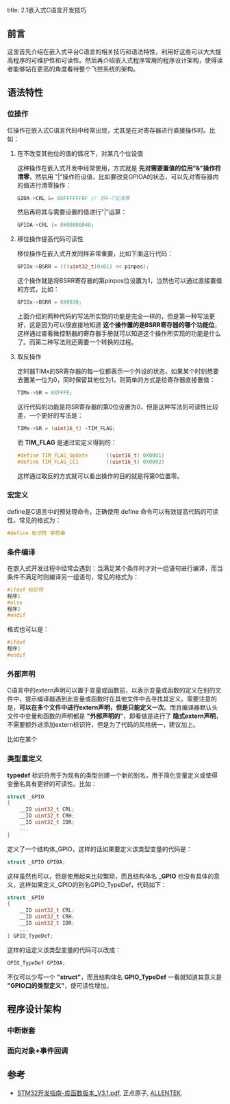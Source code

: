 title: 2.1嵌入式C语言开发技巧

## 前言

这里首先介绍在嵌入式平台C语言的相关技巧和语法特性，利用好这些可以大大提高程序的可维护性和可读性。然后再介绍嵌入式程序常用的程序设计架构，使得读者能够站在更高的角度看待整个飞控系统的架构。

## 语法特性

### 位操作

位操作在嵌入式C语言代码中经常出现，尤其是在对寄存器进行直接操作时。比如：

1. 在不改变其他位的值的情况下，对某几个位设值

    这种操作在嵌入式开发中经常使用，方式就是 **先对需要置值的位用"&"操作符清零**，然后用 "|"操作符设值，比如要改变GPIOA的状态，可以先对寄存器内的值进行清零操作：

    ```c
    GIOA->CRL &= 0XFFFFFF0F // 将4~7位清零
    ```

    然后再将其与需要设置的值进行"|"运算：

    ```c
    GPIOA->CRL |= 0X00000040;
    ```

2. 移位操作提高代码可读性

    移位操作在嵌入式开发同样非常重要，比如下面这行代码：

    ```c
    GPIOx->BSRR = (((uint32_t)0x01) << pinpos);
    ```

    这个操作就是将BSRR寄存器的第pinpos位设置为1，当然也可以通过直接置值的方式，比如：

    ```c
    GPIOx->BSRR = 0X0030;
    ```

    上面介绍的两种代码的写法所实现的功能是完全一样的，但是第一种写法更好，这是因为可以很直接地知道 **这个操作置的是BSRR寄存器的哪个功能位**，这样通过查看微控制器的寄存器手册就可以知道这个操作所实现的功能是什么了。而第二种写法则还需要一个转换的过程。

3. 取反操作

    定时器TIMx的SR寄存器的每一位都表示一个外设的状态，如果某个时刻想要去置某一位为0，同时保留其他位为1，则简单的方式是给寄存器直接置值：

    ```c
    TIMx->SR = 0XFFFE;
    ```

    这行代码的功能是将SR寄存器的第0位设置为0，但是这种写法的可读性比较差，一个更好的写法是：

    ```c
    TIMx->SR = (uint16_t) ~TIM_FLAG;
    ```

    而 **TIM_FLAG** 是通过宏定义得到的：

    ```c
    #define TIM_FLAG_Update      ((uint16_t) 0X0001)
    #define TIM_FLAG_CC1         ((uint16_t) 0X0002)
    ```
    
    这样通过取反的方式就可以看出操作的目的就是将第0位置零。

### 宏定义

define是C语言中的预处理命令，正确使用 define 命令可以有效提高代码的可读性，常见的格式为：

```c
#define 标识符 字符串
```

### 条件编译

在嵌入式开发过程中经常会遇到：当满足某个条件时才对一组语句进行编译，而当条件不满足时则编译另一组语句，常见的格式为：

```c
#ifdef 标识符
程序1
#else
程序2
#endif
```

格式也可以是：

```c
#ifdef
程序1
#endif
```
### 外部声明

C语言中的extern声明可以置于变量或函数前，以表示变量或函数的定义在别的文件中，提示编译器遇到此变量或函数时在其他文件中去寻找其定义。需要注意的是，**可以在多个文件中进行extern声明，但是只能定义一次**。而且编译器默认头文件中变量和函数的声明都是 **"外部声明的"**，即看做是进行了 **隐式extern声明**，不需要额外进添加extern标识符，但是为了代码的风格统一，建议加上。

比如在某个

### 类型重定义

**typedef** 标识符用于为现有的类型创建一个新的别名，用于简化变量定义或使得变量名具有更好的可读性。比如：

```c
struct _GPIO
{
    __IO uint32_t CRL;
    __IO uint32_t CRH;
    __IO uint32_t IDR;
    ...
}
```

定义了一个结构体_GPIO，这样的话如果要定义该类型变量的代码是：

```c
struct _GPIO GPIOA;
```

这样虽然也可以，但是使用起来比较繁琐，而且结构体名 **_GPIO** 也没有具体的意义，这样如果定义_GPIO的别名GPIO_TypeDef，代码如下：

```c
struct _GPIO
{
    __IO uint32_t CRL;
    __IO uint32_t CRH;
    __IO uint32_t IDR;
    ...
} GPIO_TypeDef;
```

这样的话定义该类型变量的代码可以改成：

```c
GPIO_TypeDef GPIOA;
```

不仅可以少写一个 **"struct"**，而且结构体名 **GPIO_TypeDef** 一看就知道其意义是 **"GPIO口的类型定义"**，使可读性增加。

## 程序设计架构

### 中断嵌套

### 面向对象+事件回调

## 参考

* [STM32开发指南-库函数版本_V3.1.pdf](https://documents-1256406063.cos.ap-shanghai.myqcloud.com/STM32F1%E5%BC%80%E5%8F%91%E6%8C%87%E5%8D%97-%E5%BA%93%E5%87%BD%E6%95%B0%E7%89%88%E6%9C%AC_V3.1%20.pdf), 正点原子, [ALLENTEK](http://www.alientek.com/).